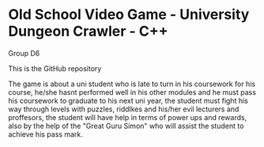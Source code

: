 # Old School Video Game - University Dungeon Crawler - C++
Group D6

This is the GitHub repository

The game is about a uni student who is late to turn in his coursework for his course, he/she hasnt performed well in his other modules and he must pass his coursework to graduate to his next uni year, the student must fight his way through levels with puzzles, riddlkes and his/her evil lecturers and proffesors, the student will have help in terms of power ups and rewards, also by the help of the "Great Guru Simon" who will assist the student to achieve his pass mark.
